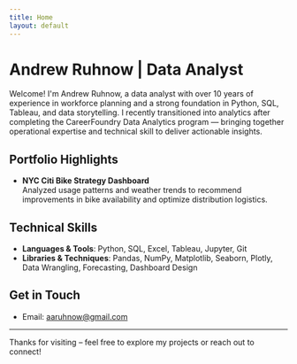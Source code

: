 ```yaml
---
title: Home
layout: default
---
```



<!-- Meta tag for SEO -->
<meta name="description" content="Andrew Ruhnow’s data analytics portfolio – showcasing projects in Excel, Python, SQL, and Tableau — turning complex data into actionable insights.">

<!-- Social Media Preview (Open Graph + Twitter Card) -->
<meta property="og:title" content="Andrew Ruhnow | Data Analyst Portfolio">
<meta property="og:description" content="Explore Andrew's data analytics projects and case studies in Python, SQL, Tableau, and more.">
<meta property="og:image" content="https://andrewruhnow.com/images/preview.png">
<meta property="og:url" content="https://andrewruhnow.com">
<meta name="twitter:card" content="summary_large_image">

# Andrew Ruhnow | Data Analyst

Welcome! I'm Andrew Ruhnow, a data analyst with over 10 years of experience in workforce planning and a strong foundation in Python, SQL, Tableau, and data storytelling. I recently transitioned into analytics after completing the CareerFoundry Data Analytics program — bringing together operational expertise and technical skill to deliver actionable insights.

## Portfolio Highlights

- **NYC Citi Bike Strategy Dashboard**  
  Analyzed usage patterns and weather trends to recommend improvements in bike availability and optimize distribution logistics.

## Technical Skills

- **Languages & Tools**: Python, SQL, Excel, Tableau, Jupyter, Git  
- **Libraries & Techniques**: Pandas, NumPy, Matplotlib, Seaborn, Plotly, Data Wrangling, Forecasting, Dashboard Design

## Get in Touch

- Email: [aaruhnow@gmail.com](mailto:aaruhnow@gmail.com)

---

Thanks for visiting – feel free to explore my projects or reach out to connect!


